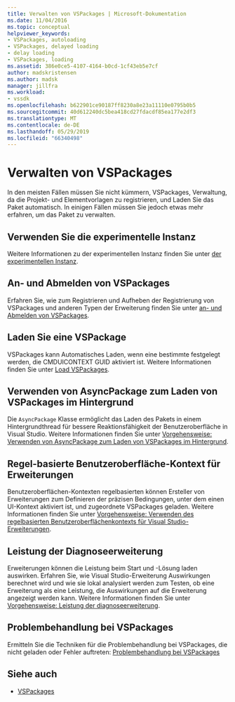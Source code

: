 ```yaml
---
title: Verwalten von VSPackages | Microsoft-Dokumentation
ms.date: 11/04/2016
ms.topic: conceptual
helpviewer_keywords:
- VSPackages, autoloading
- VSPackages, delayed loading
- delay loading
- VSPackages, loading
ms.assetid: 386e0ce5-4107-4164-b0cd-1cf43eb5e7cf
author: madskristensen
ms.author: madsk
manager: jillfra
ms.workload:
- vssdk
ms.openlocfilehash: b622901ce90187ff8230a8e23a11110e0795b0b5
ms.sourcegitcommit: 40d612240dc5bea418cd27fdacdf85ea177e2df3
ms.translationtype: MT
ms.contentlocale: de-DE
ms.lasthandoff: 05/29/2019
ms.locfileid: "66340498"
---
```

# <a name="manage-vspackages"></a>Verwalten von VSPackages
In den meisten Fällen müssen Sie nicht kümmern, VSPackages, Verwaltung, da die Projekt- und Elementvorlagen zu registrieren, und Laden Sie das Paket automatisch. In einigen Fällen müssen Sie jedoch etwas mehr erfahren, um das Paket zu verwalten.

## <a name="use-the-experimental-instance"></a>Verwenden Sie die experimentelle Instanz
 Weitere Informationen zu der experimentellen Instanz finden Sie unter [der experimentellen Instanz](../extensibility/the-experimental-instance.md).

## <a name="register-and-unregister-vspackages"></a>An- und Abmelden von VSPackages
 Erfahren Sie, wie zum Registrieren und Aufheben der Registrierung von VSPackages und anderen Typen der Erweiterung finden Sie unter [an- und Abmelden von VSPackages](../extensibility/registering-and-unregistering-vspackages.md).

## <a name="load-a-vspackage"></a>Laden Sie eine VSPackage
 VSPackages kann Automatisches Laden, wenn eine bestimmte festgelegt werden, die CMDUICONTEXT GUID aktiviert ist. Weitere Informationen finden Sie unter [Load VSPackages](../extensibility/loading-vspackages.md).

## <a name="use-asyncpackage-to-load-vspackages-in-the-background"></a>Verwenden von AsyncPackage zum Laden von VSPackages im Hintergrund
 Die `AsyncPackage` Klasse ermöglicht das Laden des Pakets in einem Hintergrundthread für bessere Reaktionsfähigkeit der Benutzeroberfläche in Visual Studio. Weitere Informationen finden Sie unter [Vorgehensweise: Verwenden von AsyncPackage zum Laden von VSPackages im Hintergrund](../extensibility/how-to-use-asyncpackage-to-load-vspackages-in-the-background.md).

## <a name="rule-based-ui-context-for-extensions"></a>Regel-basierte Benutzeroberfläche-Kontext für Erweiterungen
 Benutzeroberflächen-Kontexten regelbasierten können Ersteller von Erweiterungen zum Definieren der präzisen Bedingungen, unter dem einen UI-Kontext aktiviert ist, und zugeordnete VSPackages geladen. Weitere Informationen finden Sie unter [Vorgehensweise: Verwenden des regelbasierten Benutzeroberflächenkontexts für Visual Studio-Erweiterungen](../extensibility/how-to-use-rule-based-ui-context-for-visual-studio-extensions.md).

## <a name="diagnose-extension-performance"></a>Leistung der Diagnoseerweiterung
Erweiterungen können die Leistung beim Start und -Lösung laden auswirken. Erfahren Sie, wie Visual Studio-Erweiterung Auswirkungen berechnet wird und wie sie lokal analysiert werden zum Testen, ob eine Erweiterung als eine Leistung, die Auswirkungen auf die Erweiterung angezeigt werden kann. Weitere Informationen finden Sie unter [Vorgehensweise: Leistung der diagnoseerweiterung](how-to-diagnose-extension-performance.md).

## <a name="troubleshoot-vspackages"></a>Problembehandlung bei VSPackages
 Ermitteln Sie die Techniken für die Problembehandlung bei VSPackages, die nicht geladen oder Fehler auftreten: [Problembehandlung bei VSPackages](../extensibility/troubleshooting-vspackages.md)

## <a name="see-also"></a>Siehe auch
- [VSPackages](../extensibility/internals/vspackages.md)